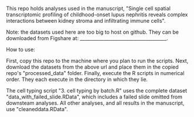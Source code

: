 This repo holds analyses used in the manuscript, "Single cell spatial transcriptomic profiling of childhood-onset lupus nephritis reveals complex interactions between kidney stroma and infiltrating immune cells".

Note: the datasets used here are too big to host on github. They can be downloaded from Figshare at: _____________________________________. 

How to use:

First, copy this repo to the machine where you plan to run the scripts. 
Next, download the datasets from the above url and place them in the copied repo's "processed_data" folder.
Finally, execute the R scripts in numerical order. They each execute in the directory in which they lie.

The cell typing script "3. cell typing by batch.R" uses the complete dataset "data_with_failed_slide.RData", which includes a failed slide omitted from downsteam analyses. 
All other analyses, and all results in the manuscript, use "cleaneddata.RData". 
